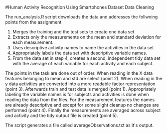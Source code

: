 #Human Activity Recognition Using Smartphones Dataset Data Cleaning

The run_analysis.R script downloads the data and addresses the follwoing points from the assignment

1. Merges the training and the test sets to create one data set.
2. Extracts only the measurements on the mean and standard deviation for each measurement.
3. Uses descriptive activity names to name the activities in the data set
4. Appropriately labels the data set with descriptive variable names.
5. From the data set in step 4, creates a second, independent tidy data set with the average of each variable for each activity and each subject.

The points in the task are done out of order. When reading in the X data features
belonging to mean and std are select (point 2). When reading in the y data
activities are converted into a more readable factor representation (point 3).
Afterwards train and test data is merged (point 1). Appropriately labeling the
variable names is for subjects and activities is done when reading the data
from the files. For the measurement features the names are already descriptive
and except for some slight cleanup no changes are performed (point 4).
Finally the measurements are averaged across subject and activity and the tidy
output file is created (point 5).

The script generates a file called averageObservations.txt as it's output.